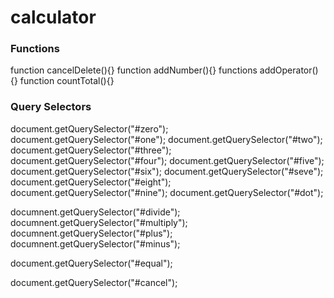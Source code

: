 # calculator
### Functions

function cancelDelete(){}
function addNumber(){}
functions addOperator(){}
function countTotal(){}


### Query Selectors

document.getQuerySelector("#zero");
document.getQuerySelector("#one");
document.getQuerySelector("#two");
document.getQuerySelector("#three");
document.getQuerySelector("#four");
document.getQuerySelector("#five");
document.getQuerySelector("#six");
document.getQuerySelector("#seve");
document.getQuerySelector("#eight");
document.getQuerySelector("#nine");
document.getQuerySelector("#dot");

documnent.getQuerySelector("#divide");
documnent.getQuerySelector("#multiply");
documnent.getQuerySelector("#plus");
documnent.getQuerySelector("#minus");

document.getQuerySelector("#equal");

document.getQuerySelector("#cancel");
